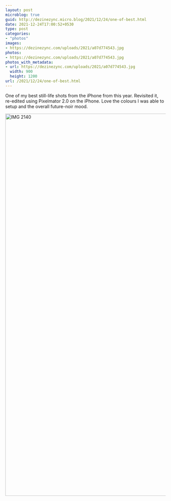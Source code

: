 ```yaml
---
layout: post
microblog: true
guid: http://dezinezync.micro.blog/2021/12/24/one-of-best.html
date: 2021-12-24T17:00:52+0530
type: post
categories:
- "photos"
images:
- https://dezinezync.com/uploads/2021/a07d774543.jpg
photos:
- https://dezinezync.com/uploads/2021/a07d774543.jpg
photos_with_metadata:
- url: https://dezinezync.com/uploads/2021/a07d774543.jpg
  width: 900
  height: 1200
url: /2021/12/24/one-of-best.html
---
```

<p>One of my best still-life shots from the iPhone from this year. Revisited it, re-edited using Pixelmator 2.0 on the iPhone. Love the colours I was able to setup and the overall future-noir mood. </p>
<p><img title="IMG_2140.JPG" src="https://dezinezync.com/uploads/2021/a07d774543.jpg" alt="IMG 2140" width="900" height="1200" border="0" /></p>
